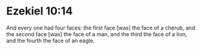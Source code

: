 # Ezekiel 10:14

And every one had four faces: the first face [was] the face of a cherub, and the second face [was] the face of a man, and the third the face of a lion, and the fourth the face of an eagle.